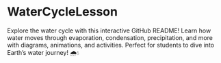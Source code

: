 # WaterCycleLesson
Explore the water cycle with this interactive GitHub README! Learn how water moves through evaporation, condensation, precipitation, and more with diagrams, animations, and activities. Perfect for students to dive into Earth’s water journey! 🌧️💧
